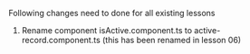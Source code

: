 
Following changes need to done for all existing lessons
1. Rename component isActive.component.ts to active-record.component.ts
(this has been renamed in lesson 06)